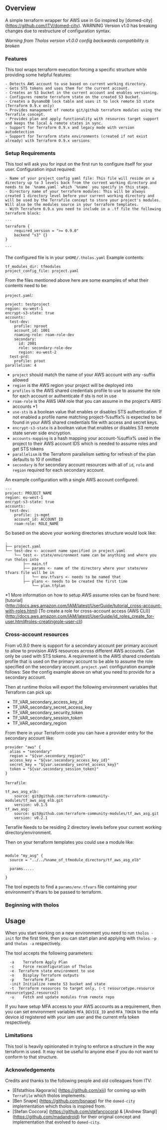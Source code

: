 ## Overview

A simple terraform wrapper for AWS use in Go inspired by [domed-city] (https://github.com/ITV/domed-city).
WARNING Version v1.0 has breaking changes due to restructure of configuration syntax.

*Warning from Tholos version v1.0.0 config backwards compatibility is broken*

### Features

This tool wraps terraform execution forcing a specific structure while providing some helpful features:

	- Detects AWS account to use based on current working directory.
	- Gets STS tokens and uses them for the current account.
	- Creates an S3 bucket in the current account and enables versioning.
	- Configures remote terraform state on the created S3 bucket.
	- Creates a DynamoDB lock table and uses it to lock remote S3 state (Terraform 0.9.x only)
	- Provides management of remote git/github terraform modules using the Terrafile concept.
	- Provides plan and apply functionality with resources target support and keeps the local & remote states in sync.
	- Support for Terraform 0.9.x and legacy mode with version autodetection
	- Support for Terraform state environments (created if not exist already) with Terraform 0.9.x versions


### Setup Requirements

This tool will ask you for input on the first run to configure itself for your user.
Configuration input required:

	- Name of your project config yaml file: This file will reside on a directory up to 3 levels back from the current working directory and needs to be `%name.yaml` which `%name` you specify in this stage.
	- Directory name of your terraform modules: This will be always created 1 directory level before your current working directory and will be used by the Terrafile concept to store your project's modules. Will also be the modules source in your terraform templates.
	- With Terraform 0.9.x you need to include in a .tf file the following terraform block:

	```
	terraform {
	    required_version = ">= 0.9.0"
	    backend "s3" {}
	}

	```

The configured file is in your `$HOME/.tholos.yaml`
Example contents:

```
tf_modules_dir: tfmodules
project_config_file: project.yaml

```



From the files mentioned above here are some examples of what their contents need to be:

`project.yaml`:

```
project: testproject
region: eu-west-1
encrypt-s3-state: true
accounts:
  test-dev:
    profile: nproot
    account_id: 1001
    roaming-role: roam-role-dev
    secondary:
      id: 2001
      role: secondary-role-dev
      region: eu-west-2
  test-prd:
    profile: proot
parallelism: 4

```
- `project` should match the name of your AWS account with any -suffix allowed
- `region` is the AWS region your project will be deployed into
- `profiles` is the AWS shared credentials profile to use to assume the role for each account or authenticate if sts is not in use
- `roam-role` is the AWS IAM role that you can assume in the project's AWS accounts *1
- `use-sts` is a boolean value that enables or disables STS authentication. If not enabled a profile name matching project-%suffix% is expected to be found in your AWS shared credentials file with access and secret keys.
- `encrypt-s3-state` is a boolean value that enables or disables S3 remote state server side encryption.
- `accounts-mapping` is a hash mapping your account-%suffix% used in the project to their AWS account IDS which is needed to assume roles and get STS tokens
- `parallelism` is the Terraform parallelism setting for refresh of the plan defaults to 10 if omitted
- `secondary` is for secondary account resources with all of `id`, `role` and `region` required for each secondary account.

An example configuration with a single AWS account configured:

```
---
project: PROJECT_NAME
region: eu-west-1
encrypt-s3-state: true
accounts:
  test-dev:
    profile: js-mgmt
    account_id: ACCOUNT_ID
    roam-role: ROLE_NAME
```


So based on the above your working directories structure would look like:

```
.
├── project.yaml
└── test-dev <- account name specified in project.yaml
    └── test <- state/environment name can be anything and where you run tholos into
        ├── main.tf
        ├── params <- name of the directory where your state/env tfvars file will be in
        │   └── env.tfvars <- needs to be named that
        ├── plans <- needs to be created the first time
            └── plan.tfplan

```

*1 More information on how to setup AWS assume roles can be found here: [tutorial] (http://docs.aws.amazon.com/IAM/latest/UserGuide/tutorial_cross-account-with-roles.html) [To create a role for cross-account access (AWS CLI)] (http://docs.aws.amazon.com/IAM/latest/UserGuide/id_roles_create_for-user.html#roles-creatingrole-user-cli)

### Cross-account resources

From v0.9.0 there is support for a secondary account per primary account to allow to provision AWS resources across different AWS accounts. Can only be used with STS tokens. A requirement is the AWS shared credentials profile that is used on the primary account to be able to assume the role specified on the secondary account. `project.yaml` configuration example follows:
See the config example above on what you need to provide for a secondary account.

Then at runtime tholos will export the following environment variables that Terraform can pick up:

- TF_VAR_secondary_access_key_id
- TF_VAR_secondary_secret_access_key
- TF_VAR_secondary_security_token
- TF_VAR_secondary_session_token
- TF_VAR_secondary_region

From there in your Terraform code you can have a provider entry for the secondary account like:

```
provider "aws" {
  alias = "secondary"
  region = "${var.secondary_region}"
  access_key = "${var.secondary_access_key_id}"
  secret_key = "${var.secondary_secret_access_key}"
  token = "${var.secondary_session_token}"
}

```

`Terrafile`:

```
tf_aws_asg_elb:
	source: git@github.com:terraform-community-modules/tf_aws_asg_elb.git
	version: v0.1.5
tf_aws_asg:
	source: git@github.com:terraform-community-modules/tf_aws_asg.git
	version: v0.2.1

```
Terrafile Needs to be residing 2 directory levels before your current working directory/environment.

Then on your terraform templates you could use a module like:

```

module "my_asg" {
  source = "../../%name_of_tfmodule_directory/tf_aws_asg_elb"

  params.....

}

```

The tool expects to find a `params/env.tfvars` file containing your environment's tfvars to be passed to terraform.




### Beginning with tholos

## Usage

When you start working on a new environment you need to run `tholos -init` for the first time, then you can start plan and applying with `tholos -p` and `tholos -a` respectively.

The tool accepts the following parameters:

```
  -a	Terraform Apply Plan
  -c	Force reconfiguration of Tholos
  -e  Terraform state environment to use
  -o	Display Terraform outputs
  -p	Terraform Plan
  -init	Initialize remote S3 bucket and state
  -t  Terraform resources to target only, (-t resourcetype.resource resourcetype2.resource2)
  -u	Fetch and update modules from remote repo

```

If you have setup MFA access to your AWS accounts as a requirement, then you can set environment variables `MFA_DEVICE_ID` and `MFA_TOKEN` to the mfa device id registered with your iam user and the current mfa token respectively.


### Limitations

This tool is heavily opinionated in trying to enforce a structure in the way terraform is used. It may not be useful to anyone else if you do not want to conform to that structure.

### Acknowledgements

Credits and thanks to the following people and old colleagues from ITV:

- [Efstathios Xagoraris] (https://github.com/xiii) for coming up with `Terrafile` which tholos implements.
- [Ben Snape] (https://github.com/bsnape) for the `domed-city` implementation which tholos is inspired from.
- [Stefan Coccora] (https://github.com/stefancocora) & [Andrew Stangl] (https://github.com/madandroid) for their original concept and implementation that evolved to `domed-city`.
